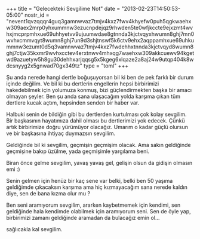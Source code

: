 +++
title = "Gelecekteki Sevgilime Not"
date = "2013-02-23T14:50:53-05:00"
nostr_id = "nevent1qvzqqqr4guq3gamnwvaz7tmjv4kxz7fwv4khyefw0puh5qgkwaehxw309aex2mrp0yhxummnw3ezucnpdejqz9rhwden5te0wfjkccte9ejxzmt4wvhxjmcprpmhxue69uhhyetvv9ujuumwdae8gtnnda3kjctvqyxhwumn8ghj7mn0wvhxcmmvqyt8wumn8ghj7un9d3shjtnswf5k6ctv9ehx2aqppamhxue69uhkummnw3ezumt0d5q3vamnwvaz7tmjv4kxz7fwdehhxtnnda3kjctvqyd8wumn8ghj7ctjw35kxmr9wvhxcctev4erxtnwv4mhxqg7waehxw309akkcuewv94kgetwd9azuetyw5h8gu30dehhxarjqqsg5x5kgeg6xlqaze2a8aj24w9utqp404k8wdcsnyyg2x5gnwad70gx349tz"
type = "toml"
+++

Şu anda nerede hangi dertle boğuşuyorsan bil ki ben de pek farklı bir durum içinde değilim. Ve bil ki bu dertlerin engellerin hepsi birbirimizi hakedebilmek için yolumuza konmuş, bizi güçlendirmekten başka bir amacı olmayan şeyler. Ben şu anda sana ulaşacağım yolda karşıma çıkan tüm dertlere kucak açtım, hepsinden senden bir haber var.

Halbuki senin de bildiğin gibi bu dertlerden kurtulması çok kolay sevgilim. Bir başkasının hayatımıza dahil olması bu dertlerimizi yok edecek. Çünkü artık birbirimize doğru yürümüyor olacağız. Umarım o kadar güçlü olursun ve bir başkasına ihtiyaç duymazsın sevgilim.

Geldiğinde bil ki sevgilim, geçmişin geçmişim olacak. Ama sakın geldiğinde geçmişine bakıp üzülme, yada geçmişimle yargılama beni.

Biran önce gelme sevgilim, yavaş yavaş gel, gelişin olsun da gidişin olmasın emi :)

Senin gelmen için henüz bir kaç sene var belki, belki ben 50 yaşıma geldiğimde çıkacaksın karşıma ama hiç kızmayacağım sana nerede kaldın diye, sen de bana kızma olur mu ?

Ben seni aramıyorum sevgilim, ararken kaybetmemek için kendimi, sen geldiğinde hala kendimde olabilmek için aramıyorum seni. Sen de öyle yap, birbirimizi zamanı geldiğinde aramadan da bulacağız emin ol…

sağlıcakla kal sevgilim.
